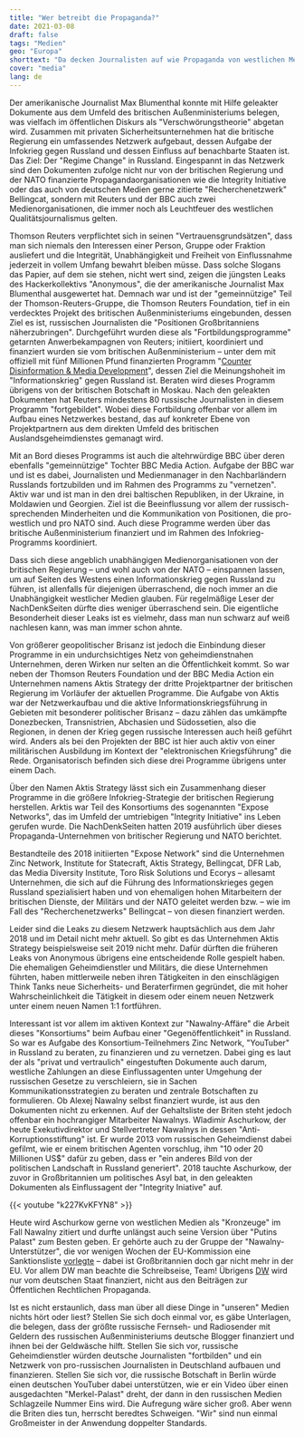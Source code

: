 ```yaml
---
title: "Wer betreibt die Propaganda?"
date: 2021-03-08
draft: false
tags: "Medien"
geo: "Europa"
shorttext: "Da decken Journalisten auf wie Propaganda von westlichen Medien gestreut wird und was passiert? Reporter ohne Grenzen stellt keine Anzeige."
cover: "media"
lang: de
---
```


Der amerikanische Journalist Max Blumenthal konnte mit Hilfe geleakter Dokumente aus dem Umfeld des britischen Außenministeriums belegen, was vielfach im öffentlichen Diskurs als "Verschwörungstheorie" abgetan wird. Zusammen mit privaten Sicherheitsunternehmen hat die britische Regierung ein umfassendes Netzwerk aufgebaut, dessen Aufgabe der Infokrieg gegen Russland und dessen Einfluss auf benachbarte Staaten ist. Das Ziel: Der "Regime Change" in Russland. Eingespannt in das Netzwerk sind den Dokumenten zufolge nicht nur von der britischen Regierung und der NATO finanzierte Propagandaorganisationen wie die Integrity Initiative oder das auch von deutschen Medien gerne zitierte "Recherchenetzwerk" Bellingcat, sondern mit Reuters und der BBC auch zwei Medienorganisationen, die immer noch als Leuchtfeuer des westlichen Qualitätsjournalismus gelten. 

Thomson Reuters verpflichtet sich in seinen "Vertrauensgrundsätzen", dass man sich niemals den Interessen einer Person, Gruppe oder Fraktion ausliefert und die Integrität, Unabhängigkeit und Freiheit von Einflussnahme jederzeit in vollem Umfang bewahrt bleiben müsse. Dass solche Slogans das Papier, auf dem sie stehen, nicht wert sind, zeigen die jüngsten Leaks des Hackerkollektivs "Anonymous", die der amerikanische Journalist Max Blumenthal ausgewertet hat. Demnach war und ist der "gemeinnützige" Teil der Thomson-Reuters-Gruppe, die Thomson Reuters Foundation, tief in ein verdecktes Projekt des britischen Außenministeriums eingebunden, dessen Ziel es ist, russischen Journalisten die "Positionen Großbritanniens näherzubringen". Durchgeführt wurden diese als "Fortbildungsprogramme" getarnten Anwerbekampagnen von Reuters; initiiert, koordiniert und finanziert wurden sie vom britischen Außenministerium – unter dem mit offiziell mit fünf Millionen Pfund finanzierten Programm "[Counter Disinformation & Media Development](https://devtracker.fcdo.gov.uk/projects/GB-GOV-52-CSSF-05-000006 "Counter Disinformation and Media Development")", dessen Ziel die Meinungshoheit im "Informationskrieg" gegen Russland ist. Beraten wird dieses Programm übrigens von der britischen Botschaft in Moskau. Nach den geleakten Dokumenten hat Reuters mindestens 80 russische Journalisten in diesem Programm "fortgebildet". Wobei diese Fortbildung offenbar vor allem im Aufbau eines Netzwerkes bestand, das auf konkreter Ebene von Projektpartnern aus dem direkten Umfeld des britischen Auslandsgeheimdienstes gemanagt wird.

Mit an Bord dieses Programms ist auch die altehrwürdige BBC über deren ebenfalls "gemeinnützige" Tochter BBC Media Action. Aufgabe der BBC war und ist es dabei, Journalisten und Medienmanager in den Nachbarländern Russlands fortzubilden und im Rahmen des Programms zu "vernetzen". Aktiv war und ist man in den drei baltischen Republiken, in der Ukraine, in Moldawien und Georgien. Ziel ist die Beeinflussung vor allem der russisch-sprechenden Minderheiten und die Kommunikation von Positionen, die pro-westlich und pro NATO sind. Auch diese Programme werden über das britische Außenministerium finanziert und im Rahmen des Infokrieg-Programms koordiniert.

Dass sich diese angeblich unabhängigen Medienorganisationen von der britischen Regierung – und wohl auch von der NATO – einspannen lassen, um auf Seiten des Westens einen Informationskrieg gegen Russland zu führen, ist allenfalls für diejenigen überraschend, die noch immer an die Unabhängigkeit westlicher Medien glauben. Für regelmäßige Leser der NachDenkSeiten dürfte dies weniger überraschend sein. Die eigentliche Besonderheit dieser Leaks ist es vielmehr, dass man nun schwarz auf weiß nachlesen kann, was man immer schon ahnte.

Von größerer geopolitischer Brisanz ist jedoch die Einbindung dieser Programme in ein undurchsichtiges Netz von geheimdienstnahen Unternehmen, deren Wirken nur selten an die Öffentlichkeit kommt. So war neben der Thomson Reuters Foundation und der BBC Media Action ein Unternehmen namens Aktis Strategy der dritte Projektpartner der britischen Regierung im Vorläufer der aktuellen Programme. Die Aufgabe von Aktis war der Netzwerkaufbau und die aktive Informationskriegsführung in Gebieten mit besonderer politischer Brisanz – dazu zählen das umkämpfte Donezbecken, Transnistrien, Abchasien und Südossetien, also die Regionen, in denen der Krieg gegen russische Interessen auch heiß geführt wird. Anders als bei den Projekten der BBC ist hier auch aktiv von einer militärischen Ausbildung im Kontext der "elektronischen Kriegsführung" die Rede. Organisatorisch befinden sich diese drei Programme übrigens unter einem Dach.

Über den Namen Aktis Strategy lässt sich ein Zusammenhang dieser Programme in die größere Infokrieg-Strategie der britischen Regierung herstellen. Arktis war Teil des Konsortiums des sogenannten "Expose Networks", das im Umfeld der umtriebigen "Integrity Initiative" ins Leben gerufen wurde. Die NachDenkSeiten hatten 2019 ausführlich über dieses Propaganda-Unternehmen von britischer Regierung und NATO berichtet.

Bestandteile des 2018 initiierten "Expose Network" sind die Unternehmen Zinc Network, Institute for Statecraft, Aktis Strategy, Bellingcat, DFR Lab, das Media Diversity Institute, Toro Risk Solutions und Ecorys – allesamt Unternehmen, die sich auf die Führung des Informationskrieges gegen Russland spezialisiert haben und von ehemaligen hohen Mitarbeitern der britischen Dienste, der Militärs und der NATO geleitet werden bzw. – wie im Fall des "Recherchenetzwerks" Bellingcat – von diesen finanziert werden.

Leider sind die Leaks zu diesem Netzwerk hauptsächlich aus dem Jahr 2018 und im Detail nicht mehr aktuell. So gibt es das Unternehmen Aktis Strategy beispielsweise seit 2019 nicht mehr. Dafür dürften die früheren Leaks von Anonymous übrigens eine entscheidende Rolle gespielt haben. Die ehemaligen Geheimdienstler und Militärs, die diese Unternehmen führten, haben mittlerweile neben ihren Tätigkeiten in den einschlägigen Think Tanks neue Sicherheits- und Beraterfirmen gegründet, die mit hoher Wahrscheinlichkeit die Tätigkeit in diesem oder einem neuen Netzwerk unter einem neuen Namen 1:1 fortführen.

Interessant ist vor allem im aktiven Kontext zur "Nawalny-Affäre" die Arbeit dieses "Konsortiums" beim Aufbau einer "Gegenöffentlichkeit" in Russland. So war es Aufgabe des Konsortium-Teilnehmers Zinc Network, "YouTuber" in Russland zu beraten, zu finanzieren und zu vernetzen. Dabei ging es laut der als "privat und vertraulich" eingestuften Dokumente auch darum, westliche Zahlungen an diese Einflussagenten unter Umgehung der russischen Gesetze zu verschleiern, sie in Sachen Kommunikationsstrategien zu beraten und zentrale Botschaften zu formulieren. Ob Alexej Nawalny selbst finanziert wurde, ist aus den Dokumenten nicht zu erkennen. Auf der Gehaltsliste der Briten steht jedoch offenbar ein hochrangiger Mitarbeiter Nawalnys. Wladimir Aschurkow, der heute Exekutivdirektor und Stellvertreter Nawalnys in dessen "Anti-Korruptionsstiftung" ist. Er wurde 2013 vom russischen Geheimdienst dabei gefilmt, wie er einem britischen Agenten vorschlug, ihm "10 oder 20 Millionen US$" dafür zu geben, dass er "ein anderes Bild von der politischen Landschaft in Russland generiert". 2018 tauchte Aschurkow, der zuvor in Großbritannien um politisches Asyl bat, in den geleakten Dokumenten als Einflussagent der "Integrity Iniative" auf.

{{< youtube "k227KvKFYN8" >}}

Heute wird Aschurkow gerne von westlichen Medien als "Kronzeuge" im Fall Nawalny zitiert und durfte unlängst auch seine Version über "Putins Palast" zum Besten geben. Er gehörte auch zu der Gruppe der "Nawalny-Unterstützer", die vor wenigen Wochen der EU-Kommission eine Sanktionsliste [vorlegte](https://www.dw.com/de/nawalnys-team-legt-eu-sanktionsliste-vor/a-56512540 "Nawalnys Team legt EU Sanktionsliste vor") – dabei ist Großbritannien doch gar nicht mehr in der EU. Vor allem DW man beachte die Schreibseise, Team! Übrigens [DW](https://www.reuters.com/article/russland-deutsche-welle-idDEKBN1WC16Z "Deutsche Welle gerät in Russland weiter unter Druck") wird nur vom deutschen Staat finanziert, nicht aus den Beiträgen zur Öffentlichen Rechtlichen Propaganda. 

Ist es nicht erstaunlich, dass man über all diese Dinge in "unseren" Medien nichts hört oder liest? Stellen Sie sich doch einmal vor, es gäbe Unterlagen, die belegen, dass der größte russische Fernseh- und Radiosender mit Geldern des russischen Außenministeriums deutsche Blogger finanziert und ihnen bei der Geldwäsche hilft. Stellen Sie sich vor, russische Geheimdienstler würden deutsche Journalisten "fortbilden" und ein Netzwerk von pro-russischen Journalisten in Deutschland aufbauen und finanzieren. Stellen Sie sich vor, die russische Botschaft in Berlin würde einen deutschen YouTuber dabei unterstützen, wie er ein Video über einen ausgedachten "Merkel-Palast" dreht, der dann in den russischen Medien Schlagzeile Nummer Eins wird. Die Aufregung wäre sicher groß. Aber wenn die Briten dies tun, herrscht beredtes Schweigen. "Wir" sind nun einmal Großmeister in der Anwendung doppelter Standards.

